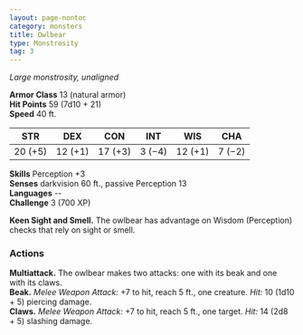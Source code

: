 ```yaml
---
layout: page-nontoc
category: monsters
title: Owlbear
type: Monstrosity
tag: 3
---
```

_Large monstrosity, unaligned_

**Armor Class** 13 (natural armor)    
**Hit Points** 59 (7d10 + 21)    
**Speed** 40 ft. 

| STR     | DEX     | CON     | INT     | WIS     | CHA     |
|---------|---------|---------|---------|---------|---------|
| 20 (+5) | 12 (+1) | 17 (+3) | 3 (−4)  | 12 (+1) | 7 (−2)  |

**Skills** Perception +3    
**Senses** darkvision 60 ft., passive Perception 13    
**Languages** --    
**Challenge** 3 (700 XP) 

**Keen Sight and Smell.** The owlbear has advantage on Wisdom (Perception) checks that rely on sight or smell. 

### Actions 
**Multiattack.** The owlbear makes two attacks: one with its beak and one with its claws.    
**Beak.** _Melee Weapon Attack:_ +7 to hit, reach 5 ft., one creature. _Hit:_ 10 (1d10 + 5) piercing damage.    
**Claws.** _Melee Weapon Attack:_ +7 to hit, reach 5 ft., one target. _Hit:_ 14 (2d8 + 5) slashing damage.